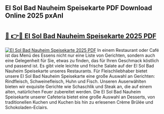 ## El Sol Bad Nauheim Speisekarte PDF Download Online 2025 pxAnI

# <h2><a href="http://gc9gky.nevu.top/?p=El+Sol+Bad+Nauheim+Speisekarte">🔗 👉🔴 El Sol Bad Nauheim Speisekarte 2025 PDF</a></h2>

[![El Sol Bad Nauheim Speisekarte 2025 PDF](https://i.imgur.com/dBaPXMq.png)](http://gc9gky.nevu.top/?p=El+Sol+Bad+Nauheim+Speisekarte)
In einem Restaurant oder Café ist das Menü des Essens nicht nur eine Liste von Gerichten, sondern auch eine Gelegenheit für Sie, etwas zu finden, das für Ihren Geschmack köstlich und passend ist. Es gibt viele leichte und frische Salate auf der El Sol Bad Nauheim Speisekarte unseres Restaurants. Für Fleischliebhaber bietet unsere El Sol Bad Nauheim Speisekarte eine große Auswahl an Gerichten: Rindfleisch, Schweinefleisch, Huhn und Fisch. Unseren Auserwählten bieten wir exquisite Gerichte wie Schaschlik und Steak an, die auf einem alten, natürlichen Feuer zubereitet werden. Die El Sol Bad Nauheim Speisekarte unserer Cafeteria bietet eine große Auswahl an Desserts, von traditionellen Kuchen und Kuchen bis hin zu erlesenen Crème Brûlée und Schokoladen-Eclairs.
